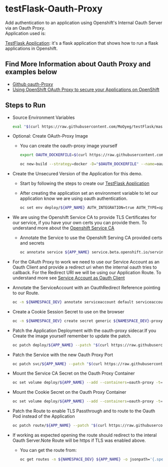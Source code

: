 # testFlask-Oauth-Proxy

Add authentication to an application using Openshift's Internal Oauth Server via an Oauth Proxy.  
Application used is:  

[TestFlask Application](https://github.com/MoOyeg/testFlask): it's a flask application that shows how to run a flask applications in Openshift.

## Find More Information about Oauth Proxy and examples below 
- [Github oauth-Proxy](https://github.com/openshift/oauth-proxy.git)  
- [Using OpenShift OAuth Proxy to secure your Applications on OpenShift](https://linuxera.org/oauth-proxy-secure-applications-openshift/)

## Steps to Run

- Source Environment Variables
   ```bash
   eval "$(curl https://raw.githubusercontent.com/MoOyeg/testFlask/master/sample_env)"
   ```

- Optional: Create OAuth-Proxy Image  

   - You can create the oauth-proxy image yourself

      ```bash
      export OAUTH_DOCKERFILE=$(curl https://raw.githubusercontent.com/MoOyeg/testFlask-Oauth-Proxy/main/Dockerfile)
      ```

      ```bash
      oc new-build --strategy=docker -D="$OAUTH_DOCKERFILE" --name=oauth-proxy -n ${NAMESPACE_DEV}
      ```

- Create the Unsecured Version of the Application for this demo.
   - Start by following the steps to create our [TestFlask Application](https://github.com/MoOyeg/testFlask#steps-to-build-and-run-application)

   - After creating the application set an environment variable to let our application know we are using oauth authentication.
      ```bash
      oc set env deploy/${APP_NAME} AUTH_INTEGRATION=true AUTH_TYPE=openshift_oauth_proxy -n $NAMESPACE_DEV
      ```  

- We are using the Openshift Service CA to provide TLS Certificates for our service, if you have your own certs you can provide them. To understand more about the [Openshift Service CA](https://docs.openshift.com/container-platform/4.6/security/certificates/service-serving-certificate.html)

  - Annotate the Service to use the Openshift Serving CA provided certs and secrets  

      ```bash
      oc annotate service ${APP_NAME} service.beta.openshift.io/serving-cert-secret-name=${APP_NAME}-secret-tls -n ${NAMESPACE_DEV}
      ```

- For the OAuth Proxy to work we need to use our Service Account as an Oauth Client and provide a redirect uri when the internal oauth tries to callback. For the Redirect URI we will be using our Application Route. To understand more see [Service Account as Oauth Client](https://docs.openshift.com/container-platform/4.6/authentication/using-service-accounts-as-oauth-client.html)

- Annotate the ServiceAccount with an OauthRedirect Reference pointing to our Route.  
   ```bash
   oc -n ${NAMESPACE_DEV} annotate serviceaccount default serviceaccounts.openshift.io/oauth-redirectreference.first='{"kind":"OAuthRedirectReference","apiVersion":"v1","reference":{"kind":"Route","name":"testflask"}}'
   ```

- Create a Cookie Session Secret to use on the browser  

  ```bash
  oc -n ${NAMESPACE_DEV} create secret generic ${NAMESPACE_DEV}-proxy --from-literal=session_secret=$(head /dev/urandom | tr -dc A-Za-z0-9 | head -c43)
  ``` 


- Patch the Application Deployment with the oauth-proxy sidecar.If you Create the image yourself remember to update the patch.

   ```bash
   oc patch deploy/${APP_NAME} --patch "$(curl https://raw.githubusercontent.com/MoOyeg/testFlask-Oauth-Proxy/main/patch-deploy.yaml)" -n ${NAMESPACE_DEV}
   ```

- Patch the Service with the new Oauth Proxy Port

   ```bash
   oc patch svc/${APP_NAME} --patch "$(curl https://raw.githubusercontent.com/MoOyeg/testFlask-Oauth-Proxy/main/patch-svc.yaml)" -n ${NAMESPACE_DEV}
   ```

- Mount the Service CA Secret on the Oauth Proxy Container

   ```bash
   oc set volume deploy/${APP_NAME} --add --containers=oauth-proxy -t=secret --secret-name=${APP_NAME}-secret-tls --mount-path=/etc/tls/private -n ${NAMESPACE_DEV}
   ```

- Mount the Cookie Secret on the Oauth Proxy Container
   ```bash
   oc set volume deploy/${APP_NAME} --add --containers=oauth-proxy -t=secret --secret-name=${NAMESPACE_DEV}-proxy --mount-path=/etc/proxy/secrets -n ${NAMESPACE_DEV}
   ```


- Patch the Route to enable TLS Passthrough and to route to the Oauth Pod instead of the Application
   ```bash
   oc patch route/${APP_NAME} --patch "$(curl https://raw.githubusercontent.com/MoOyeg/testFlask-Oauth-Proxy/main/patch-route.yaml)" -n ${NAMESPACE_DEV}
   ```


- If working as expected opening the route should redirect to the interal Oauth Server.Note Route will be https if TLS was enabled above.
   - You can get the route from:  
      ```bash
      oc get routes -n ${NAMESPACE_DEV} ${APP_NAME} -o jsonpath='{.spec.host}'
      ```
